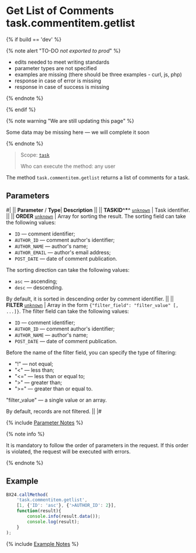 # Get List of Comments task.commentitem.getlist

{% if build == 'dev' %}

{% note alert "TO-DO _not exported to prod_" %}

- edits needed to meet writing standards
- parameter types are not specified
- examples are missing (there should be three examples - curl, js, php)
- response in case of error is missing
- response in case of success is missing

{% endnote %}

{% endif %}

{% note warning "We are still updating this page" %}

Some data may be missing here — we will complete it soon

{% endnote %}

> Scope: [`task`](../../scopes/permissions.md)
>
> Who can execute the method: any user

The method `task.commentitem.getlist` returns a list of comments for a task.

## Parameters

#|
||  **Parameter** / **Type**| **Description** ||
|| **TASKID^*^**
[`unknown`](../../data-types.md) | Task identifier. ||
|| **ORDER**
[`unknown`](../../data-types.md) | Array for sorting the result. The sorting field can take the following values:
- `ID` — comment identifier; 
- `AUTHOR_ID` — comment author's identifier; 
- `AUTHOR_NAME` — author's name;
- `AUTHOR_EMAIL` — author's email address; 
- `POST_DATE` — date of comment publication. 

The sorting direction can take the following values:
- `asc` — ascending; 
- `desc` — descending.

By default, it is sorted in descending order by comment identifier. ||
|| **FILTER**
[`unknown`](../../data-types.md) | Array in the form `{"filter_field": "filter_value" [, ...]}`. The filter field can take the following values: 
- `ID` — comment identifier; 
- `AUTHOR_ID` — comment author's identifier; 
- `AUTHOR_NAME` — author's name; 
- `POST_DATE` — date of comment publication.

Before the name of the filter field, you can specify the type of filtering:
- "!" — not equal; 
- "<" — less than; 
- "<=" — less than or equal to;  
- ">" — greater than;  
- ">=" — greater than or equal to.  

"filter_value" — a single value or an array.

By default, records are not filtered. ||
|#

{% include [Parameter Notes](../../../_includes/required.md) %}

{% note info %}

It is mandatory to follow the order of parameters in the request. If this order is violated, the request will be executed with errors.

{% endnote %}

## Example

```js
BX24.callMethod(
    'task.commentitem.getlist',
    [1, {'ID': 'asc'}, {'>AUTHOR_ID': 2}],
    function(result){
        console.info(result.data());
        console.log(result);
    }
);
```
{% include [Example Notes](../../../_includes/examples.md) %}